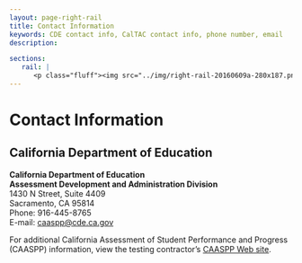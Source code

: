 ```yaml
---
layout: page-right-rail
title: Contact Information
keywords: CDE contact info, CalTAC contact info, phone number, email
description: 

sections:
   rail: |
      <p class="fluff"><img src="../img/right-rail-20160609a-280x187.png" /></p>
---
```


# Contact Information

## California Department of Education 

**California Department of Education<br />
Assessment Development and Administration Division**<br />
1430 N Street, Suite 4409<br />
Sacramento, CA 95814<br />
Phone: 916-445-8765<br />
E-mail: <a href="mailto:caaspp@cde.ca.gov">caaspp@cde.ca.gov</a>


For additional California Assessment of Student Performance and Progress (CAASPP) information, view the testing contractor’s [CAASPP Web site](http://www.caaspp.org/ ).

